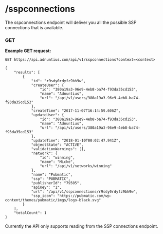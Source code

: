 # /sspconnections

The sspconnections endpoint will deliver you all the possible SSP connections that is available.

### GET

**Example GET request:**

```text
GET https://api.adnuntius.com/api/v1/sspconnections?context=<context>
```

```text
{
    "results": [
        {
            "id": "r9sdy0rdyfz9bh9w",
            "createUser": {
                "id": "380a19a3-96e9-4eb8-ba74-f93da35cd153",
                "name": "Adnuntius",
                "url": "/api/v1/users/380a19a3-96e9-4eb8-ba74-f93da35cd153"
            },
            "createTime": "2017-11-07T16:14:59.606Z",
            "updateUser": {
                "id": "380a19a3-96e9-4eb8-ba74-f93da35cd153",
                "name": "Adnuntius",
                "url": "/api/v1/users/380a19a3-96e9-4eb8-ba74-f93da35cd153"
            },
            "updateTime": "2018-01-10T00:02:47.941Z",
            "objectState": "ACTIVE",
            "validationWarnings": [],
            "network": {
                "id": "winning",
                "name": "Micke",
                "url": "/api/v1/networks/winning"
            },
            "name": "Pubmatic",
            "ssp": "PUBMATIC",
            "publisherId": "79505",
            "apiKey": "1",
            "url": "/api/v1/sspconnections/r9sdy0rdyfz9bh9w",
            "ssp_icon": "https://pubmatic.com/wp-content/themes/pubmatic/imgs/logo-black.svg"
        }
    ],
    "totalCount": 1
}
```

Currently the API only supports reading from the SSP connections endpoint.

